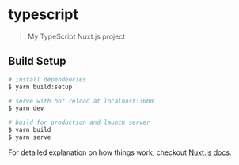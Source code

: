 # typescript

> My TypeScript Nuxt.js project

## Build Setup

``` bash
# install dependencies
$ yarn build:setup

# serve with hot reload at localhost:3000
$ yarn dev

# build for production and launch server
$ yarn build
$ yarn serve
```

For detailed explanation on how things work, checkout [Nuxt.js docs](https://nuxtjs.org).

